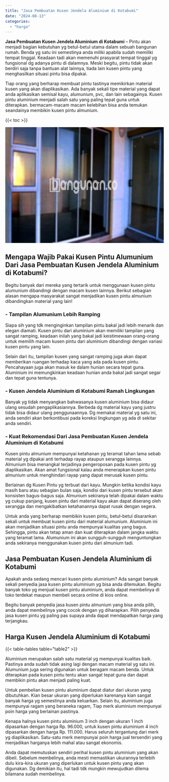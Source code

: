 ```yaml
---
title: "Jasa Pembuatan Kusen Jendela Aluminium di Kotabumi"
date: "2024-08-13"
categories: 
  - "harga"
---
```


**Jasa Pembuatan Kusen Jendela Aluminium di Kotabumi** – Pintu akan menjadi bagian kebutuhan yg betul-betul utama dalam sebuah bangunan rumah. Benda yg satu ini semestinya anda miliki apabila sudah memiliki tempat tinggal. Keadaan tadi akan memenuhi prasyarat tempat tinggal yg fungsional dg adanya pintu di dalamnya. Meski begitu, pintu tidak akan berdiri saja tanpa bantuan alat lainnya, tiada lain kusen pintu yang menghasilkan situasi pintu bisa dipakai.

Tiap orang yang berharap membuat pintu tastinya memikirkan material kusen yang akan diaplikasikan. Ada banyak sekali tipe material yang dapat anda aplikasikan semisal kayu, alumunium, pvc, dan lain sebagainya. Kusen pintu aluminium menjadi salah satu yang paling tepat guna untuk diterapkan. bermacam-macam macam kelebihan bisa anda temukan seandainya membikin kusen pintu almunium.

{{< toc >}}

![Jasa Pembuatan Kusen Jendela Aluminium di Kotabumi](/images/harga-kusen-jendela-alumunium-14.png)

## Mengapa Wajib Pakai Kusen Pintu Alumunium Dari Jasa Pembuatan Kusen Jendela Aluminium di Kotabumi?

Begitu banyak dari mereka yang tertarik untuk menggunaan kusen pintu alumunium dibandingi dengan macam kusen lainnya. Berikut sebagian alasan mengapa masyarakat sangat menjadikan kusen pintu almunium dibandingkan material yang lain!

### \- Tampilan Alumunium Lebih Ramping

Siapa sih yang tdk menginginkan tampilan pintu bakal jadi lebih menarik dan elegan diamati. Kusen pintu dari aluminium akan memiliki tampilan yang sangat ramping, keadaan inilah yang bakal jadi keistimewaan orang-orang untuk memilih macam kusen pintu dari aluminium dibandingi dengan variasi kusen pintu yang lain.

Selain dari itu, tampilan kusen yang sangat ramping juga akan dapat memberikan ruangan terhadap kaca yang ada pada kusen pintu. Pencahayaan juga akan masuk ke dalam hunian secara tepat guna. Aluminium ini memungkinkan keadaan hunian anda bakal jadi sangat segar dan tepat guna tentunya.

### \- Kusen Jendela Aluminium di Kotabumi Ramah Lingkungan

Banyak yg tidak menyangkan bahwasanya kusen aluminium bisa didaur ulang sesudah pengaplikasiannya. Berbeda dg material kayu yang justru tidak bisa didaur ulang penggunaannya. Dg memakai material yg satu ini, anda sendiri akan berkontibusi pada koreksi lingkungan yg ada di sekitar anda sendiri.

### \- Kuat Rekomendasi Dari Jasa Pembuatan Kusen Jendela Aluminium di Kotabumi

Kusen pintu almunium mempunyai ketahanan yg teramat tahan lama sebab material yg dipakai anti terhadap rayap ataupun serangga lainnya. Almunium bisa menangkal terjadinya pengeroposan pada kusen pintu yg diaplikasikan. Akan amat fungsional kalau anda menerapkan kusen pintu almunium untuk menghindari rayap yang dapat merusak kusen pintu.

Berlainan dg Kusen Pintu yg terbuat dari kayu. Mungkin ketika kondisi kayu masih baru atau sebagian bulan saja, kondisi dari kusen pintu tersebut akan konsisten bagus-bagus saja. Almunium sekiranya telah dipakai dalam waktu yg cukup panjang, kusen pintu dari material kayu akan dapat diserang oleh serangga dan mengakibatkan ketahanannya dapat rusak dengan segera.

Untuk anda yang berharap membikin kusen pintu, betul-betul disarankan sekali untuk membuat kusen pintu dari material alumunium. Aluminium ini akan menjadikan situasi pintu anda mempunyai kualitas yang bagus. Sehingga, pintu akan tetap aman dan kuat diterapkan dalam jangka waktu yang teramat lama. Alumunium ini akan sungguh-sungguh menguntungkan anda sekiranya menggunakan kusen pintu dari almunium tadi.

## Jasa Pembuatan Kusen Jendela Aluminium di Kotabumi

Apakah anda sedang mencari kusen pintu aluminium? Ada sangat banyak sekali penyedia jasa kusen pintu aluminium yg bisa anda ditemukan. Begitu banyak toko yg menjual kusen pintu aluminium, anda dapat membelinya di toko terdekat maupun membeli secara online di kios online.

Begitu banyak penyedia jasa kusen pintu almunium yang bisa anda pilih, anda dapat membelinya yang cocok dengan yg diharapkan. Pilih penyedia jasa kusen pintu yg paling pas supaya anda dapat mendapatkan harga yang terjangkau.

## Harga Kusen Jendela Aluminium di Kotabumi

{{< table-tables table="table2" >}}

Aluminium merupakan salah satu material yg mempunyai kualitas baik. Pastinya anda sudah tidak asing lagi dengan macam material yg satu ini. Alumunium juga sering digunakan untuk beragam macam benda. Untuk diterapkan pada kusen pintu tentu akan sangat tepat guna dan dapat membikin pintu akan menjadi paling kuat.

Untuk pembelian kusen pintu aluminium dapat diatur dari ukuran yang dibutuhkan. Kian besar ukuran yang diperlukan karenanya kian sangat banyak harga yg semestinya anda keluarkan. Selain itu, aluminium juga mempunyai ragam yang beraneka ragam, Tiap merk aluminium mempunyai poin harga yang berlainan pastinya.

Kenapa halnya kusen pintu aluminium 3 inch dengan ukuran 1 inch dipasarkan dengan harga Rp. 96.000, untuk kusen pintu aluminium 4 inch dipasarkan dengan harga Rp. 111.000. Harus seluruh tergantung dari merk yg diaplikasikan. Satu-satu merk mempunyai poin harga jual tersendiri yang menjadikan harganya lebih mahal atau sangat ekonomis.

Anda dapat memutuskan sendiri perihal kusen pintu aluminium yang akan dibeli. Sebelum membelinya, anda mesti memastikan ukurannya terlebih dulu kira-kira ukuran yang diperlukan untuk kusen pintu yang akan digunakan. Dg demikian itu, hal tadi tdk mungkin mewujudkan dilema bilamana sudah membelinya.
